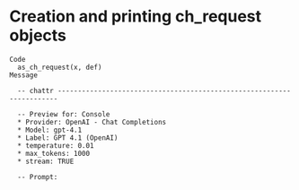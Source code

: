 # Creation and printing ch_request objects

    Code
      as_ch_request(x, def)
    Message
      
      -- chattr ----------------------------------------------------------------------
      
      -- Preview for: Console 
      * Provider: OpenAI - Chat Completions
      * Model: gpt-4.1
      * Label: GPT 4.1 (OpenAI)
      * temperature: 0.01
      * max_tokens: 1000
      * stream: TRUE
      
      -- Prompt: 

